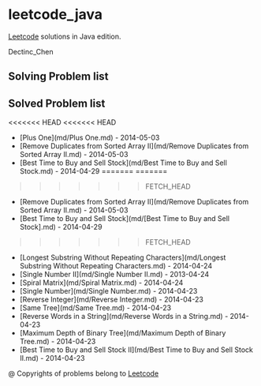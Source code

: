 leetcode_java
=============

[Leetcode](http://oj.leetcode.com/) solutions in Java edition.

Dectinc_Chen

## Solving Problem list

## Solved Problem list
<<<<<<< HEAD
<<<<<<< HEAD
- [Plus One](md/Plus One.md) - 2014-05-03
- [Remove Duplicates from Sorted Array II](md/Remove Duplicates from Sorted Array II.md) - 2014-05-03
- [Best Time to Buy and Sell Stock](md/Best Time to Buy and Sell Stock.md) - 2014-04-29
=======
=======
>>>>>>> FETCH_HEAD
- [Remove Duplicates from Sorted Array II](md/Remove Duplicates from Sorted Array II.md) - 2014-05-03
- [Best Time to Buy and Sell Stock](md/[Best Time to Buy and Sell Stock].md) - 2014-04-29
>>>>>>> FETCH_HEAD
- [Longest Substring Without Repeating Characters](md/Longest Substring Without Repeating Characters.md) - 2014-04-24
- [Single Number II](md/Single Number II.md) - 2013-04-24
- [Spiral Matrix](md/Spiral Matrix.md) - 2014-04-24
- [Single Number](md/Single Number.md) - 2014-04-23
- [Reverse Integer](md/Reverse Integer.md) - 2014-04-23
- [Same Tree](md/Same Tree.md) - 2014-04-23
- [Reverse Words in a String](md/Reverse Words in a String.md) - 2014-04-23
- [Maximum Depth of Binary Tree](md/Maximum Depth of Binary Tree.md) - 2014-04-23
- [Best Time to Buy and Sell Stock II](md/Best Time to Buy and Sell Stock II.md) - 2014-04-23


@ Copyrights of problems belong to [Leetcode](http://oj.leetcode.com/)
